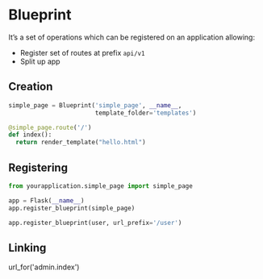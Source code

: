 # Blueprint

It’s a set of operations which can be registered on an application allowing:
- Register set of routes at prefix `api/v1`
- Split up app

## Creation
```py
simple_page = Blueprint('simple_page', __name__,
                        template_folder='templates')

@simple_page.route('/')
def index():
  return render_template("hello.html")
```

## Registering
```py
from yourapplication.simple_page import simple_page

app = Flask(__name__)
app.register_blueprint(simple_page)

app.register_blueprint(user, url_prefix='/user')
```

## Linking
url_for('admin.index')
